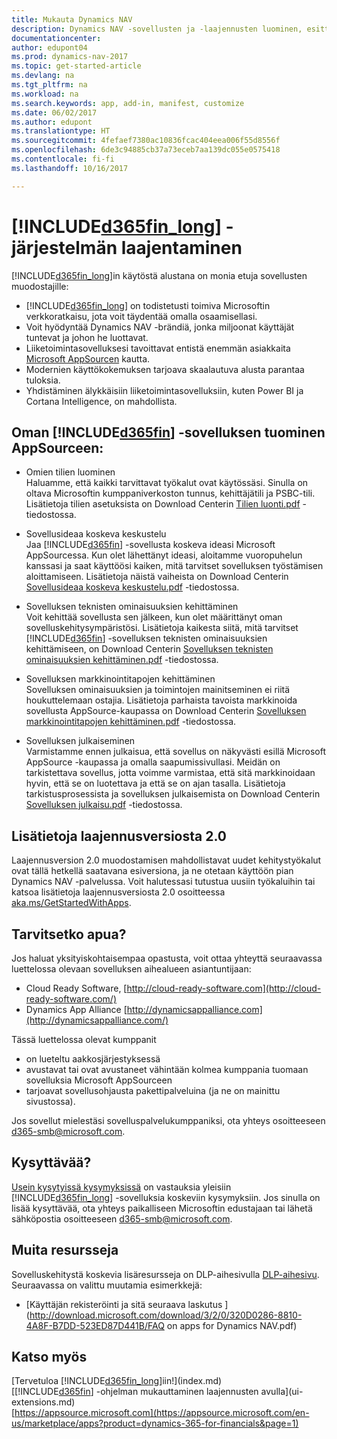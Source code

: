 ```yaml
---
title: Mukauta Dynamics NAV
description: Dynamics NAV -sovellusten ja -laajennusten luominen, esitteleminen ja markkinoiminen
documentationcenter: 
author: edupont04
ms.prod: dynamics-nav-2017
ms.topic: get-started-article
ms.devlang: na
ms.tgt_pltfrm: na
ms.workload: na
ms.search.keywords: app, add-in, manifest, customize
ms.date: 06/02/2017
ms.author: edupont
ms.translationtype: HT
ms.sourcegitcommit: 4fefaef7380ac10836fcac404eea006f55d8556f
ms.openlocfilehash: 6de3c94885cb37a73eceb7aa139dc055e0575418
ms.contentlocale: fi-fi
ms.lasthandoff: 10/16/2017

---
```

# <a name="extending-included365finlongincludesd365finlongmdmd"></a>[!INCLUDE[d365fin_long](includes/d365fin_long_md.md)] -järjestelmän laajentaminen
[!INCLUDE[d365fin_long](includes/d365fin_long_md.md)]in käytöstä alustana on monia etuja sovellusten muodostajille:

* [!INCLUDE[d365fin_long](includes/d365fin_long_md.md)] on todistetusti toimiva Microsoftin verkkoratkaisu, jota voit täydentää omalla osaamisellasi.  
* Voit hyödyntää Dynamics NAV -brändiä, jonka miljoonat käyttäjät tuntevat ja johon he luottavat.  
* Liiketoimintasovelluksesi tavoittavat entistä enemmän asiakkaita [Microsoft AppSourcen](https://appsource.microsoft.com/) kautta.  
* Modernien käyttökokemuksen tarjoava skaalautuva alusta parantaa tuloksia.  
* Yhdistäminen älykkäisiin liiketoimintasovelluksiin, kuten Power BI ja Cortana Intelligence, on mahdollista.  

## <a name="to-bring-your-included365finincludesd365finmdmd-app-into-appsource"></a>Oman [!INCLUDE[d365fin](includes/d365fin_md.md)] -sovelluksen tuominen AppSourceen:
+ Omien tilien luominen  
Haluamme, että kaikki tarvittavat työkalut ovat käytössäsi. Sinulla on oltava Microsoftin kumppaniverkoston tunnus, kehittäjätili ja PSBC-tili.
Lisätietoja tilien asetuksista on Download Centerin [Tilien luonti.pdf](https://go.microsoft.com/fwlink/?linkid=841514) -tiedostossa.

+ Sovellusideaa koskeva keskustelu  
Jaa [!INCLUDE[d365fin](includes/d365fin_md.md)] -sovellusta koskeva ideasi Microsoft AppSourcessa. Kun olet lähettänyt ideasi, aloitamme vuoropuhelun kanssasi ja saat käyttöösi kaiken, mitä tarvitset sovelluksen työstämisen aloittamiseen.
Lisätietoja näistä vaiheista on Download Centerin [Sovellusideaa koskeva keskustelu.pdf](https://go.microsoft.com/fwlink/?linkid=841515) -tiedostossa.

+ Sovelluksen teknisten ominaisuuksien kehittäminen    
Voit kehittää sovellusta sen jälkeen, kun olet määrittänyt oman sovelluskehitysympäristösi.
Lisätietoja kaikesta siitä, mitä tarvitset [!INCLUDE[d365fin](includes/d365fin_md.md)] -sovelluksen teknisten ominaisuuksien kehittämiseen, on Download Centerin [Sovelluksen teknisten ominaisuuksien kehittäminen.pdf](https://go.microsoft.com/fwlink/?linkid=841516) -tiedostossa.

+ Sovelluksen markkinointitapojen kehittäminen  
Sovelluksen ominaisuuksien ja toimintojen mainitseminen ei riitä houkuttelemaan ostajia. Lisätietoja parhaista tavoista markkinoida sovellusta AppSource-kaupassa on Download Centerin [Sovelluksen markkinointitapojen kehittäminen.pdf](https://go.microsoft.com/fwlink/?linkid=841518) -tiedostossa.

+ Sovelluksen julkaiseminen  
Varmistamme ennen julkaisua, että sovellus on näkyvästi esillä Microsoft AppSource -kaupassa ja omalla saapumissivullasi. Meidän on tarkistettava sovellus, jotta voimme varmistaa, että sitä markkinoidaan hyvin, että se on luotettava ja että se on ajan tasalla.
Lisätietoja tarkistusprosessista ja sovelluksen julkaisemista on Download Centerin [Sovelluksen julkaisu.pdf](https://go.microsoft.com/fwlink/?linkid=841517) -tiedostossa.

## <a name="learn-more-about-extensions-v20"></a>Lisätietoja laajennusversiosta 2.0
Laajennusversion 2.0 muodostamisen mahdollistavat uudet kehitystyökalut ovat tällä hetkellä saatavana esiversiona, ja ne otetaan käyttöön pian Dynamics NAV -palvelussa. Voit halutessasi tutustua uusiin työkaluihin tai katsoa lisätietoja laajennusversiosta 2.0 osoitteessa [aka.ms/GetStartedWithApps](http://aka.ms/GetStartedWithApps).  

## <a name="need-help"></a>Tarvitsetko apua?
Jos haluat yksityiskohtaisempaa opastusta, voit ottaa yhteyttä seuraavassa luettelossa olevaan sovelluksen aihealueen asiantuntijaan:

* Cloud Ready Software, [http://cloud-ready-software.com](http://cloud-ready-software.com/)  
* Dynamics App Alliance [http://dynamicsappalliance.com](http://dynamicsappalliance.com/)

Tässä luettelossa olevat kumppanit

* on lueteltu aakkosjärjestyksessä  
* avustavat tai ovat avustaneet vähintään kolmea kumppania tuomaan sovelluksia Microsoft AppSourceen  
* tarjoavat sovellusohjausta pakettipalveluina (ja ne on mainittu sivustossa).  

Jos sovellut mielestäsi sovelluspalvelukumppaniksi, ota yhteys osoitteeseen [d365-smb@microsoft.com](mailto:d365-smb@microsoft.com).

## <a name="questions"></a>Kysyttävää?
[Usein kysytyissä kysymyksissä](https://go.microsoft.com/fwlink/?linkid=841520) on vastauksia yleisiin [!INCLUDE[d365fin_long](includes/d365fin_long_md.md)] -sovelluksia koskeviin kysymyksiin. Jos sinulla on lisää kysyttävää, ota yhteys paikalliseen Microsoftin edustajaan tai lähetä sähköpostia osoitteeseen [d365-smb@microsoft.com](mailto:d365-smb@microsoft.com).

## <a name="further-resources"></a>Muita resursseja
Sovelluskehitystä koskevia lisäresursseja on DLP-aihesivulla [DLP-aihesivu](https://mbspartner.microsoft.com/BFI/Topic/76). Seuraavassa on valittu muutamia esimerkkejä:
-   [Käyttäjän rekisteröinti ja sitä seuraava laskutus ](http://download.microsoft.com/download/3/2/0/320D0286-8810-4A8F-B7DD-523ED87D441B/FAQ on apps for Dynamics NAV.pdf)



## <a name="see-also"></a>Katso myös
[Tervetuloa [!INCLUDE[d365fin_long](includes/d365fin_long_md.md)]iin!](index.md)  
[[!INCLUDE[d365fin](includes/d365fin_md.md)] -ohjelman mukauttaminen laajennusten avulla](ui-extensions.md)  
[https://appsource.microsoft.com](https://appsource.microsoft.com/en-us/marketplace/apps?product=dynamics-365-for-financials&page=1)

